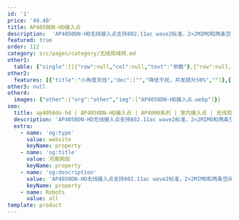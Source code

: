 ```yaml
---
id: '1'
price: '49.40'
title: AP4050DN-HD接入点
description:  'AP4050DN-HD无线接入点支持802.11ac wave2标准，2×2MIMO和两条空间流，整机速率1.267Gbps，内置智能高密天线，适合部署在室内场馆高密度场景。'
featured: true
order: 112
category: src/pages/category/无线局域网.md
other1: 
  table: {"single":[[{"row":null,"col":null,"text":"参数"},{"row":null,"col":null,"text":"AP4050DN-HD"}],[{"row":null,"col":null,"text":"尺寸（长×宽×高）"},{"row":null,"col":null,"text":"334mm × 240mm × 65mm"}],[{"row":null,"col":null,"text":"电源输入"},{"row":null,"col":null,"text":"DC：12V±10%"}],[{"row":null,"col":null,"text":""},{"row":null,"col":null,"text":"PoE供电：满足802.3af/at以太网供电标准"}],[{"row":null,"col":null,"text":"最大功耗"},{"row":null,"col":null,"text":"11.8W（在802.3af PoE或DC供电模式下）\n13.9W（在802.3at PoE供电模式下，且不包含PoE_OUT接口输出功耗）\n\n说明：实际最大功耗遵照不同国家和地区法规而有所不同。\n"}],[{"row":null,"col":null,"text":"工作温度"},{"row":null,"col":null,"text":"-10℃～+50℃"}],[{"row":null,"col":null,"text":"天线类型"},{"row":null,"col":null,"text":"内置双频定向天线（波瓣角30度）"}],[{"row":null,"col":null,"text":"可同时在线的用户数量"},{"row":null,"col":null,"text":"≤512"}],[{"row":null,"col":null,"text":"最大发射功率"},{"row":null,"col":null,"text":"2.4G：22dBm（组合功率）\n5G：22dBm（组合功率）\n\n说明：实际发射功率遵照不同国家和地区法规而有所不同。\n"}],[{"row":null,"col":null,"text":"MIMO:空间流"},{"row":null,"col":null,"text":"2 x 2:2"}],[{"row":null,"col":null,"text":"无线协议"},{"row":null,"col":null,"text":"802.11a/b/g/n/ac/ac wave2"}],[{"row":null,"col":null,"text":"最高速率"},{"row":null,"col":null,"text":"1.267Gbps"}]]}
other2:
  features: [{"title":"小角度天线","dec":["","降低干扰，并发提升50%",""]},{"title":"PoE out","dec":["","节省50%PoE交换机端口",""]},{"title":"易安装","dec":["","天线内置，安装时间节省80%",""]}]
other3: null
other4:
  images: {"other":{"org":"other","img":["AP4050DN-HD接入点.webp"]}}
seo:
  title: ap4050dn-hd | AP4050DN-HD接入点 | AP4000系列 | 室内接入点 | 无线局域网 | 企业网络
  description: 'AP4050DN-HD无线接入点支持802.11ac wave2标准，2×2MIMO和两条空间流，整机速率1.267Gbps，内置智能高密天线，适合部署在室内场馆高密度场景。'
  extra:
    - name: 'og:type'
      value: website
      keyName: property
    - name: 'og:title'
      value: 河南网田
      keyName: property
    - name: 'og:description'
      value: 'AP4050DN-HD无线接入点支持802.11ac wave2标准，2×2MIMO和两条空间流，整机速率1.267Gbps，内置智能高密天线，适合部署在室内场馆高密度场景。'
      keyName: property
    - name: Robots
      value: all
template: product
---
```

